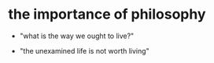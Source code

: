 # the importance of philosophy

- "what is the way we ought to live?"

- "the unexamined life is not worth living"
